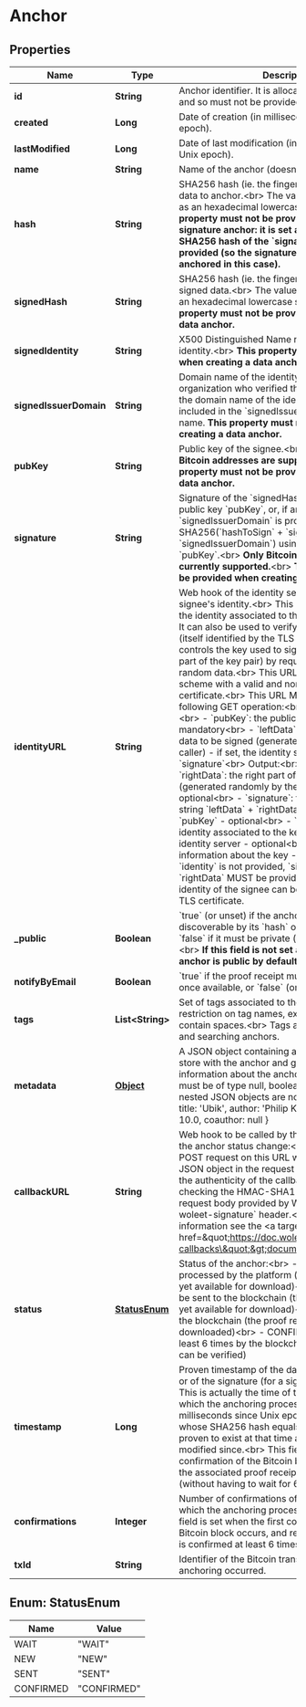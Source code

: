 

# Anchor

## Properties

Name | Type | Description | Notes
------------ | ------------- | ------------- | -------------
**id** | **String** | Anchor identifier. It is allocated by the platform, and so must not be provided at creation time.  |  [optional] [readonly]
**created** | **Long** | Date of creation (in milliseconds since Unix epoch).  |  [optional] [readonly]
**lastModified** | **Long** | Date of last modification (in milliseconds since Unix epoch).  |  [optional] [readonly]
**name** | **String** | Name of the anchor (doesn&#39;t need to be unique).  | 
**hash** | **String** | SHA256 hash (ie. the fingerprint) of the original data to anchor.&lt;br&gt; The value must be provided as an hexadecimal lowercase string.&lt;br&gt; **This property must not be provided when creating a signature anchor: it is set at creation time to the SHA256 hash of the &#x60;signature&#x60; property provided (so the signature is what is actually anchored in this case).**  | 
**signedHash** | **String** | SHA256 hash (ie. the fingerprint) of the original signed data.&lt;br&gt; The value must be provided as an hexadecimal lowercase string.&lt;br&gt; **This property must not be provided when creating a data anchor.**  |  [optional]
**signedIdentity** | **String** | X500 Distinguished Name representing the signed identity.&lt;br&gt; **This property must not be provided when creating a data anchor.**  |  [optional]
**signedIssuerDomain** | **String** | Domain name of the identity issuer (ie. of the organization who verified the identity).&lt;br&gt; If set, the domain name of the identity URL must be included in the &#x60;signedIssuerDomain&#x60; domain name. **This property must not be provided when creating a data anchor.**  |  [optional]
**pubKey** | **String** | Public key of the signee.&lt;br&gt; **Currently only Bitcoin addresses are supported.**&lt;br&gt; **This property must not be provided when creating a data anchor.**  |  [optional]
**signature** | **String** | Signature of the &#x60;signedHash&#x60; property using the public key &#x60;pubKey&#x60;, or, if any of &#x60;signedIdentity&#x60; or &#x60;signedIssuerDomain&#x60; is provided, signature of SHA256(&#x60;hashToSign&#x60; + &#x60;signedIdentity&#x60; + &#x60;signedIssuerDomain&#x60;) using the public key &#x60;pubKey&#x60;.&lt;br&gt; **Only Bitcoin signatures are currently supported.**&lt;br&gt; **This property must not be provided when creating a data anchor.**  |  [optional]
**identityURL** | **String** | Web hook of the identity server to use to verify the signee&#39;s identity.&lt;br&gt; This URL allows to retrieve the identity associated to the public key &#x60;pubKey&#x60;. It can also be used to verify that the identity server (itself identified by the TLS certificate of the URL) controls the key used to sign (ie. owns the private part of the key pair) by requesting it to sign some random data.&lt;br&gt; This URL MUST use an HTTPS scheme with a valid and non expired TLS certificate.&lt;br&gt; This URL MUST implement the following GET operation:&lt;br&gt; Query parameters:&lt;br&gt; - &#x60;pubKey&#x60;: the public key to be verified - mandatory&lt;br&gt; - &#x60;leftData&#x60;: the left part of the data to be signed (generated randomly by the caller) - if set, the identity server MAY provide a &#x60;signature&#x60;&lt;br&gt; Output:&lt;br&gt; A JSON object with: - &#x60;rightData&#x60;: the right part of the data signed (generated randomly by the identity server) - optional&lt;br&gt; - &#x60;signature&#x60;: the signature of the string &#x60;leftData&#x60; + &#x60;rightData&#x60; using the public key &#x60;pubKey&#x60; - optional&lt;br&gt; - &#x60;identity&#x60;: the X500 identity associated to the key claimed by the identity server - optional&lt;br&gt; - &#x60;key&#x60;: additional information about the key - optional&lt;br&gt; If &#x60;identity&#x60; is not provided, &#x60;signature&#x60; and &#x60;rightData&#x60; MUST be provided: in such a case the identity of the signee can be extracted from the TLS certificate.  |  [optional]
**_public** | **Boolean** | &#x60;true&#x60; (or unset) if the anchor is public (ie. discoverable by its &#x60;hash&#x60; or &#x60;signedHash&#x60;).&lt;br&gt; &#x60;false&#x60; if it must be private (ie. not discoverable).&lt;br&gt; **If this field is not set at creation time, the anchor is public by default.**  |  [optional]
**notifyByEmail** | **Boolean** | &#x60;true&#x60; if the proof receipt must be sent by email once available, or &#x60;false&#x60; (or unset) if not.  |  [optional]
**tags** | **List&lt;String&gt;** | Set of tags associated to the anchor. There is no restriction on tag names, except they cannot contain spaces.&lt;br&gt; Tags are aimed at classifying and searching anchors.  |  [optional]
**metadata** | [**Object**](.md) | A JSON object containing a set of key/values to store with the anchor and giving additional information about the anchored data.&lt;br&gt; Values must be of type null, boolean, string or number: nested JSON objects are not allowed.&lt;br&gt; ex: { title: &#39;Ubik&#39;, author: &#39;Philip K. Dick&#39;, read: true, rank: 10.0, coauthor: null }  |  [optional]
**callbackURL** | **String** | Web hook to be called by the platform whenever the anchor status change:&lt;br&gt; the platform does a POST request on this URL with the anchor as a JSON object in the request body.&lt;br&gt; Verifying the authenticity of the callback can be done by checking the HMAC-SHA1 signature of the request body provided by Woleet in the &#x60;x-woleet-signature&#x60; header.&lt;br&gt; For more information see the &lt;a target&#x3D;\&quot;_blank\&quot; href&#x3D;\&quot;https://doc.woleet.io/reference#using-callbacks\&quot;&gt;documentation&lt;/a&gt;.  |  [optional]
**status** | [**StatusEnum**](#StatusEnum) | Status of the anchor:&lt;br&gt; - WAIT: waiting to be processed by the platform (the proof receipt is not yet available for download)&lt;br&gt; - NEW: waiting to be sent to the blockchain (the proof receipt is not yet available for download)&lt;br&gt; - SENT: sent to the blockchain (the proof receipt can be downloaded)&lt;br&gt; - CONFIRMED: confirmed at least 6 times by the blockchain (the proof receipt can be verified)  |  [optional] [readonly]
**timestamp** | **Long** | Proven timestamp of the data (for a data anchor) or of the signature (for a signature anchor).&lt;br&gt; This is actually the time of the Bitcoin block into which the anchoring process occurred (in milliseconds since Unix epoch).&lt;br&gt; Any data whose SHA256 hash equals this anchor&#39;s hash is proven to exist at that time and has not been modified since.&lt;br&gt; This field is set when the first confirmation of the Bitcoin block occurs. Once set, the associated proof receipt can be verified (without having to wait for 6 confirmations).  |  [optional] [readonly]
**confirmations** | **Integer** | Number of confirmations of the Bitcoin block into which the anchoring process occurred.&lt;br&gt; This field is set when the first confirmation of the Bitcoin block occurs, and removed once the block is confirmed at least 6 times.  |  [optional] [readonly]
**txId** | **String** | Identifier of the Bitcoin transaction where the anchoring occurred.  |  [optional] [readonly]



## Enum: StatusEnum

Name | Value
---- | -----
WAIT | &quot;WAIT&quot;
NEW | &quot;NEW&quot;
SENT | &quot;SENT&quot;
CONFIRMED | &quot;CONFIRMED&quot;




